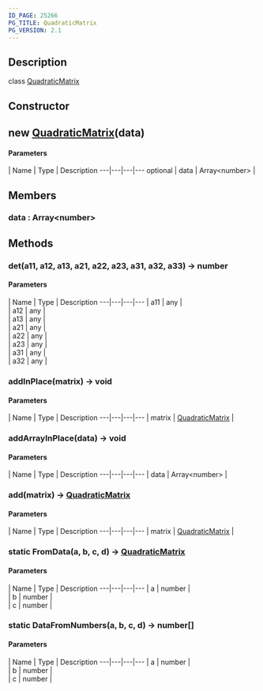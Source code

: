 ```yaml
---
ID_PAGE: 25266
PG_TITLE: QuadraticMatrix
PG_VERSION: 2.1
---
```

## Description

class [QuadraticMatrix](/classes/3.0/QuadraticMatrix)



## Constructor

## new [QuadraticMatrix](/classes/3.0/QuadraticMatrix)(data)



#### Parameters
 | Name | Type | Description
---|---|---|---
optional | data | Array&lt;number&gt; |      

## Members

### data : Array&lt;number&gt;



## Methods

### det(a11, a12, a13, a21, a22, a23, a31, a32, a33) &rarr; number



#### Parameters
 | Name | Type | Description
---|---|---|---
 | a11 | any |      
 | a12 | any |      
 | a13 | any |      
 | a21 | any |      
 | a22 | any |      
 | a23 | any |      
 | a31 | any |      
 | a32 | any |      
### addInPlace(matrix) &rarr; void



#### Parameters
 | Name | Type | Description
---|---|---|---
 | matrix | [QuadraticMatrix](/classes/3.0/QuadraticMatrix) |      

### addArrayInPlace(data) &rarr; void



#### Parameters
 | Name | Type | Description
---|---|---|---
 | data | Array&lt;number&gt; |      

### add(matrix) &rarr; [QuadraticMatrix](/classes/3.0/QuadraticMatrix)



#### Parameters
 | Name | Type | Description
---|---|---|---
 | matrix | [QuadraticMatrix](/classes/3.0/QuadraticMatrix) |      

### static FromData(a, b, c, d) &rarr; [QuadraticMatrix](/classes/3.0/QuadraticMatrix)



#### Parameters
 | Name | Type | Description
---|---|---|---
 | a | number |      
 | b | number |      
 | c | number |      
### static DataFromNumbers(a, b, c, d) &rarr; number[]



#### Parameters
 | Name | Type | Description
---|---|---|---
 | a | number |      
 | b | number |      
 | c | number |      

